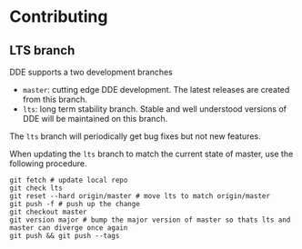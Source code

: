 # Contributing

## LTS branch

DDE supports a two development branches

- `master`: cutting edge DDE development.  The latest releases are created from this branch.
- `lts`: long term stability branch.  Stable and well understood versions of DDE will be maintained on this branch.

The `lts` branch will periodically get bug fixes but not new features.

When updating the `lts` branch to match the current state of master, use the following procedure.


```console
git fetch # update local repo
git check lts
git reset --hard origin/master # move lts to match origin/master
git push -f # push up the change
git checkout master
git version major # bump the major version of master so thats lts and master can diverge once again
git push && git push --tags
```
